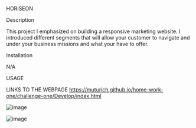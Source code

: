 HORISEON 


Description

This project I emphasized on building a responsive marketing website.
I introduced different segments that will allow your customer to navigate and under your business missions and what your have to offer.


Installation 

N/A

USAGE


LINKS TO THE WEBPAGE https://muturich.github.io/home-work-one/challenge-one/Develop/index.html

![image](https://user-images.githubusercontent.com/87868537/197055588-c83b4eb9-3e2b-4b6b-a270-d0cab6e625f1.png)

![image](https://user-images.githubusercontent.com/87868537/197055656-67be383b-0b69-4378-840d-60921900c6b7.png)
